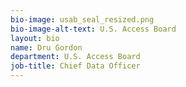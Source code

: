 ```yaml
---
bio-image: usab_seal_resized.png
bio-image-alt-text: U.S. Access Board
layout: bio
name: Dru Gordon
department: U.S. Access Board
job-title: Chief Data Officer
---
```

